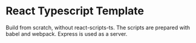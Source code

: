 # React Typescript Template
Build from scratch, without react-scripts-ts.
The scripts are prepared with babel and webpack.
Express is used as a server.
